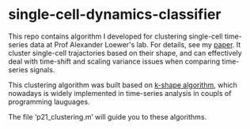 # single-cell-dynamics-classifier

This repo contains algorithm I developed for clustering single-cell time-series data at Prof Alexander Loewer's lab. For details, see my [paper](https://doi.org/10.1016/j.celrep.2019.03.031). It cluster single-cell trajactories based on their shape, and can effectively deal with time-shift and scaling variance issues when comparing time-series signals.

This clustering algorithm was built based on [k-shape algorithm](http://www.cs.columbia.edu/~gravano/Papers/2016/sigmod-record16.pdf), which nowadays is widely implemented in time-series analysis in coupls of programming lauguages. 

The file ‘p21_clustering.m’ will guide you to these algorithms.